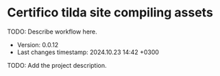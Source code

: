 <!--
@since 2024.10.06, 22:56
@changed 2024.10.06, 22:56
-->

# Certifico tilda site compiling assets

TODO: Describe workflow here.

- Version: 0.0.12
- Last changes timestamp: 2024.10.23 14:42 +0300

TODO: Add the project description.
